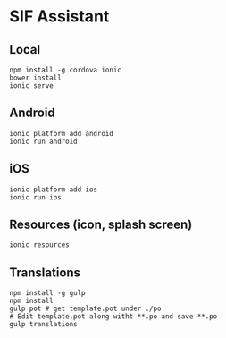 # SIF Assistant

## Local

```
npm install -g cordova ionic
bower install
ionic serve
```

## Android

```
ionic platform add android
ionic run android
```


## iOS

```
ionic platform add ios
ionic run ios
```

## Resources (icon, splash screen)
```
ionic resources
```

## Translations
```
npm install -g gulp
npm install
gulp pot # get template.pot under ./po
# Edit template.pot along witht **.po and save **.po
gulp translations
```